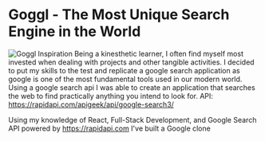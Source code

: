 # Goggl - The Most Unique Search Engine in the World
![Goggl](https://i.ibb.co/yQdYhtq/image.png)
Inspiration
Being a kinesthetic learner, I often find myself most invested when dealing with projects and other tangible activities. I decided to put my skills to the test and replicate a google search application as google is one of the most fundamental tools used in our modern world. 
Using a google search api I was able to create an application that searches the web to find practically anything you intend to look for. 
API: https://rapidapi.com/apigeek/api/google-search3/

Using my knowledge of React, Full-Stack Development, and Google Search API powered by https://rapidapi.com I've built a Google clone




